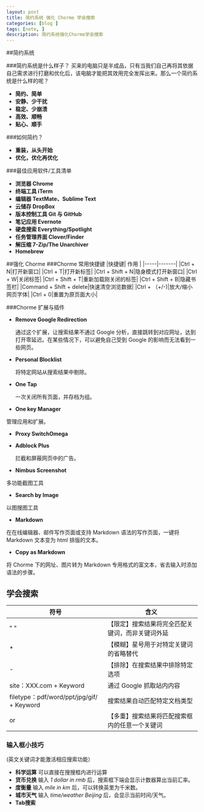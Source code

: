 ```yaml
---
layout: post
title: 简约系统 强化 Chorme 学会搜索
categories: [blog ]
tags: [note, ]
description: 简约系统强化Chorme学会搜索
--- 
```

##简约系统
  
###简约系统是什么样子？
买来的电脑只是半成品，只有当我们自己再将其依据自己需求进行打磨和优化后，该电脑才能把其效用完全发挥出来。那么一个简约系统是什么样的呢？

* **简约、简单**  
* **安静、少干扰** 
* **稳定、少崩溃**  
* **高效、顺畅**  
* **贴心、顺手**  
 
 
###如何简约？
* **重装，从头开始**
* **优化，优化再优化**  

###最佳应用软件/工具清单

* **浏览器 Chrome**
* **终端工具 iTerm**  
* **编辑器 TextMate、Sublime Text**
* **云储存 DropBox**
* **版本控制工具 Git 与 GitHub**
* **笔记应用 Evernote**
* **硬盘搜索 Everything/Spotlight**
* **任务管理界面 Clover/Finder**
* **解压缩 7-Zip/The Unarchiver**
* **Homebrew**


##强化 Chorme
###Chorme 常用快捷键
|快捷键|  作用  |
|-----|-------|
|Ctrl + N|打开新窗口|
|Ctrl + T|打开新标签|
|Ctrl + Shift + N|隐身模式打开新窗口|
|Ctrl + W|关闭标签|
|Ctrl + Shift + T|重新加载刚关闭的标签|
|Ctrl + Shift + B|隐藏书签栏|
|Command + Shift + delete|快速清空浏览数据|
|Ctrl + （+/-)|放大/缩小网页字体|
|Ctrl + 0|重置为原页面大小|

###Chorme 扩展与插件
* **Remove Google Redirection**

  通过这个扩展，让搜索结果不通过 Google 分析，直接跳转到对应网址，达到打开零延迟。在某些情况下，可以避免自己受到 Google 的影响而无法看到一些网页。

* **Personal Blocklist**

  将特定网站从搜索结果中剔除。
  
* **One Tap**

  一次关闭所有页面，并存档为组。
  
* **One key Manager**

 管理应用和扩展。
 
* **Proxy SwitchOmega**

* **Adblock Plus**
  
  拦截和屏蔽网页中的广告。
  
* **Nimbus Screenshot**

 多功能截图工具
 
* **Search by Image**

 以图搜图工具
 
* **Markdown**

 在在线编辑器、邮件写作页面或支持 Markdown 语法的写作页面，一键将 Markdown 文本变为 html 排版的文本。
 
* **Copy as Markdown**

 将 Chorme 下的网址、图片转为 Markdown 专用格式的富文本，省去输入时添加语法的步骤。


## 学会搜索
|符号|含义|
|---|---|
|" "|【限定】搜索结果将完全匹配关键词，而非关键词外延|
|*|【模糊】星号用于对特定关键词的省略替代|
|-|【排除】在搜索结果中排除特定选项|
|site：XXX.com + Keyword|通过 Google 抓取站内内容|
|filetype：pdf/word/ppt/jpg/gif/ + Keyword|搜索结果自动匹配特定文档类型|
|or|【多重】搜索结果将匹配搜索框内的任意一个关键词|

### 输入框小技巧

(英文关键词才能激活相应搜索功能）

* **科学运算** 可以直接在搜搜框内进行运算
* **货币兑换** 输入 *1 dollar in rmb* 后，搜索框下端会显示计数器算出当前汇率。
* **度衡量** 输入 *mile in km* 后，可以转换英里为千米数。
* **城市天气** 输入 *time/weather Beijing* 后，会显示当前时间/天气。
* **Tab搜索**

